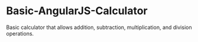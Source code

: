 # Basic-AngularJS-Calculator
Basic calculator that allows addition, subtraction, multiplication, and division operations.
